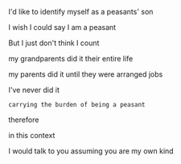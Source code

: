 I'd like to identify myself as a peasants' son

I wish I could say I am a peasant

But I just don't think I count

my grandparents did it their entire life

my parents did it until they were arranged jobs

I've never did it

`carrying the burden of being a peasant`

therefore

in this context

I would talk to you assuming you are my own kind

